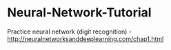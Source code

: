 # Neural-Network-Tutorial
Practice neural network (digit recognition) - http://neuralnetworksanddeeplearning.com/chap1.html
